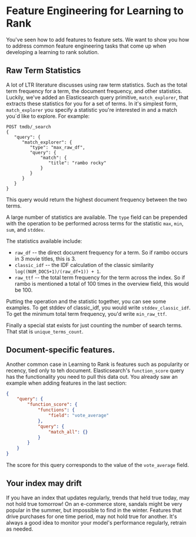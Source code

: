 # Feature Engineering for Learning to Rank

You've seen how to add features to feature sets. We want to show you how to address common feature engineering tasks that come up when developing a learning to rank solution. 

## Raw Term Statistics

A lot of LTR literature discusses using raw term statistics. Such as the total term frequency for a term, the document frequency, and other statistics. Luckily, we've added an Elasticsearch query primitive, `match_explorer`, that extracts these statistics for you for a set of terms. In it's simplest form, `match_explorer` you specify a statistic you're interested in and a match you`d like to explore. For example:

```
POST tmdb/_search
{
   "query": {
      "match_explorer": {
         "type": "max_raw_df",
         "query": {
             "match": {
                "title": "rambo rocky"
             }
         }
      }
   }
}
```

This query would return the highest document frequency between the two terms. 

A large number of statistics are available. The `type` field can be prepended with the operation to be performed across terms for the statistic `max`, `min`, `sum`, and `stddev`. 

The statistics available include:

- `raw_df` -- the direct document frequency for a term. So if rambo occurs in 3 movie titles, this is 3.
- `classic_idf` -- the IDF calculation of the classic similarity `log((NUM_DOCS+1)/(raw_df+1)) + 1`.
- `raw_ttf` -- the total term frequency for the term across the index. So if rambo is mentioned a total of 100 times in the overview field, this would be 100.

Putting the operation and the statistic together, you can see some examples. To get stddev of classic_idf, you would write `stddev_classic_idf`. To get the minimum total term frequency, you'd write `min_raw_ttf`.

Finally a special stat exists for just counting the number of search terms. That stat is `unique_terms_count`.

## Document-specific features.

Another common case in Learning to Rank is features such as popularity or recency, tied only to teh document. Elasticsearch's `function_score` query has the functionality you need to pull this data out. You already saw an example when adding features in the last section:

```json
{
    "query": {
        "function_score": {
            "functions": {
                "field": "vote_average"
            },
            "query": {
                "match_all": {}
            }
        }
    }
}
```

The score for this query corresponds to the value of the `vote_average` field.


## Your index may drift

If you have an index that updates regularly, trends that held true today, may not hold true tomorrow! On an e-commerce store, sandals might be very popular in the summer, but impossible to find in the winter. Features that drive purchases for one time period, may not hold true for another. It's always a good idea to monitor your model's performance regularly, retrain as needed.